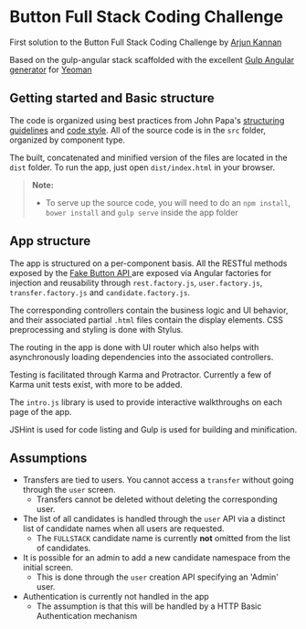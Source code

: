 Button Full Stack Coding Challenge
============================


First solution to the Button Full Stack Coding Challenge by [Arjun Kannan][0]

Based on the gulp-angular stack scaffolded with the excellent [Gulp Angular generator][1] for [Yeoman][2]

Getting started and Basic structure
-------------
The code is organized using best practices from John Papa's [structuring guidelines][3] and [code style][4]. All of the source code is in the ```src``` folder, organized by component type.

The built, concatenated and minified version of the files are located in the ```dist``` folder. To run the app, just open ```dist/index.html``` in your browser.

> **Note:**
> - To serve up the source code, you will need to do an ```npm install```, ```bower install``` and ```gulp serve``` inside the app folder

App structure
-------------
The app is structured on a per-component basis.  All the RESTful methods exposed by the [Fake Button API ][5] are exposed via Angular factories for injection and reusability through ```rest.factory.js```, ```user.factory.js```, ```transfer.factory.js``` and ```candidate.factory.js```. 

The corresponding controllers contain the business logic and UI behavior, and their associated partial ```.html``` files contain the display elements. CSS preprocessing and styling is done with Stylus.

The routing in the app is done with UI router which also helps with asynchronously loading dependencies into the associated controllers. 

Testing is facilitated through Karma and Protractor. Currently a few of Karma unit tests exist, with more to be added.

The ```intro.js``` library is used to provide interactive walkthroughs on each page of the app.

JSHint is used for code listing and Gulp is used for building and minification.

Assumptions
-------------

 - Transfers are tied to users. You cannot access a ```transfer``` without going through the ```user``` screen.
	 -  Transfers cannot be deleted without deleting the corresponding user.
 - The list of all candidates is handled through the ```user``` API via a distinct list of candidate names when all users are requested. 
	 - The ```FULLSTACK``` candidate name is currently **not** omitted from the list of candidates.
 - It is possible for an admin to add a new candidate namespace from the initial screen. 
	 - This is done through the ```user``` creation API specifying an 'Admin' user.
 - Authentication is currently not handled in the app
	 - The assumption is that this will be handled by a HTTP Basic Authentication mechanism


 [0]: https://github.com/arjshiv/
  [1]: https://github.com/Swiip/generator-gulp-angular
  [2]: http://yeoman.io
  [3]: http://www.johnpapa.net/angular-app-structuring-guidelines/
  [4]: https://github.com/johnpapa/angular-styleguide
  [5]: http://fake-button.herokuapp.com/docs/index.html
  [6]: http://highlightjs.org/
  [7]: http://bramp.github.io/js-sequence-diagrams/
  [8]: http://adrai.github.io/flowchart.js/
